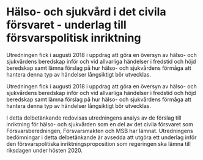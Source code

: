 # Hälso- och sjukvård i det civila försvaret - underlag till försvarspolitisk inriktning

Utredningen fick i augusti 2018 i uppdrag att göra en översyn av hälso- och sjukvårdens beredskap inför och vid allvarliga händelser i fredstid och höjd beredskap samt lämna förslag på hur hälso- och sjukvårdens förmåga att hantera denna typ av händelser långsiktigt bör utvecklas.

Utredningen fick i augusti 2018 i uppdrag att göra en översyn av hälso- och sjukvårdens beredskap inför och vid allvarliga händelser i fredstid och höjd beredskap samt lämna förslag på hur hälso- och sjukvårdens förmåga att hantera denna typ av händelser långsiktigt bör utvecklas.

I detta delbetänkande redovisas utredningens analys av de förslag till inriktning för hälso- och sjukvården som en del av det civila försvaret som Försvarsberedningen, Försvarsmakten och MSB har lämnat. Utredningens bedömningar i detta delbetänkande är avsedda att utgöra ett underlag inför den försvarspolitiska inriktningsproposition som regeringen ska lämna till riksdagen under hösten 2020.
